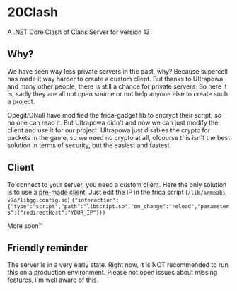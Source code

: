 # 20Clash
A .NET Core Clash of Clans Server for version 13

## Why?
We have seen way less private servers in the past, why? Because supercell has made it way harder to create a custom client. But thanks to Ultrapowa and many other people, there is still a chance for private servers. So here it is, sadly they are all not open source or not help anyone else to create such a project. 

Opegit/DNull have modified the frida-gadget lib to encrypt their script, so no one can read it. But Ultrapowa didn't and now we can just modify the client and use it for our project. Ultrapowa just disables the crypto for packets in the game, so we need no crypto at all, ofcourse this isn't the best solution in terms of security, but the easiest and fastest.

## Client
To connect to your server, you need a custom client. Here the only solution is to use a [pre-made client](https://bit.ly/2zD8okG).
Just edit the IP in the frida script (```/lib/armeabi-v7a/libgg.config.so```)
```{"interaction":{"type":"script","path":"libscript.so","on_change":"reload","parameters":{"redirectHost":"YOUR_IP"}}}```

More soon™️


## Friendly reminder
The server is in a very early state. Right now, it is NOT recommended to run this on a production environment. Please not open issues about missing features, i'm well aware of this.
